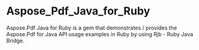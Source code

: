 # Aspose_Pdf_Java_for_Ruby
Aspose.Pdf Java for Ruby is a gem that demonstrates / provides the Aspose.Pdf for Java API usage examples in Ruby by using Rjb - Ruby Java Bridge.
